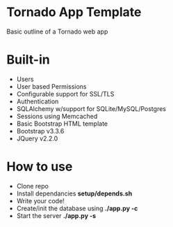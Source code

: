# Tornado App Template

Basic outline of a Tornado web app

# Built-in

- Users
- User based Permissions
- Configurable support for SSL/TLS
- Authentication
- SQLAlchemy w/support for SQLite/MySQL/Postgres
- Sessions using Memcached
- Basic Bootstrap HTML template
- Bootstrap v3.3.6
- JQuery v2.2.0

# How to use

- Clone repo
- Install dependancies __setup/depends.sh__
- Write your code!
- Create/init the database using __./app.py -c__
- Start the server __./app.py -s__


